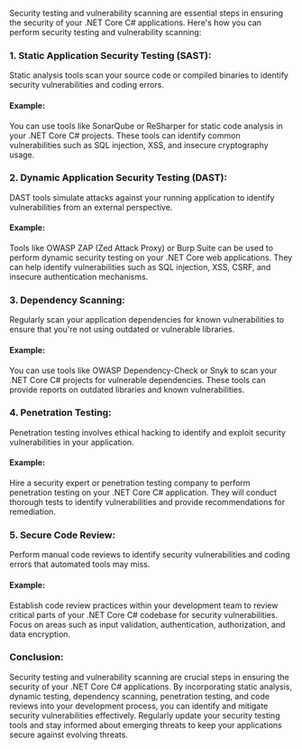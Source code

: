 Security testing and vulnerability scanning are essential steps in ensuring the security of your .NET Core C# applications. Here's how you can perform security testing and vulnerability scanning:

### 1. Static Application Security Testing (SAST):

Static analysis tools scan your source code or compiled binaries to identify security vulnerabilities and coding errors.

#### Example:

You can use tools like SonarQube or ReSharper for static code analysis in your .NET Core C# projects. These tools can identify common vulnerabilities such as SQL injection, XSS, and insecure cryptography usage.

### 2. Dynamic Application Security Testing (DAST):

DAST tools simulate attacks against your running application to identify vulnerabilities from an external perspective.

#### Example:

Tools like OWASP ZAP (Zed Attack Proxy) or Burp Suite can be used to perform dynamic security testing on your .NET Core web applications. They can help identify vulnerabilities such as SQL injection, XSS, CSRF, and insecure authentication mechanisms.

### 3. Dependency Scanning:

Regularly scan your application dependencies for known vulnerabilities to ensure that you're not using outdated or vulnerable libraries.

#### Example:

You can use tools like OWASP Dependency-Check or Snyk to scan your .NET Core C# projects for vulnerable dependencies. These tools can provide reports on outdated libraries and known vulnerabilities.

### 4. Penetration Testing:

Penetration testing involves ethical hacking to identify and exploit security vulnerabilities in your application.

#### Example:

Hire a security expert or penetration testing company to perform penetration testing on your .NET Core C# application. They will conduct thorough tests to identify vulnerabilities and provide recommendations for remediation.

### 5. Secure Code Review:

Perform manual code reviews to identify security vulnerabilities and coding errors that automated tools may miss.

#### Example:

Establish code review practices within your development team to review critical parts of your .NET Core C# codebase for security vulnerabilities. Focus on areas such as input validation, authentication, authorization, and data encryption.

### Conclusion:

Security testing and vulnerability scanning are crucial steps in ensuring the security of your .NET Core C# applications. By incorporating static analysis, dynamic testing, dependency scanning, penetration testing, and code reviews into your development process, you can identify and mitigate security vulnerabilities effectively. Regularly update your security testing tools and stay informed about emerging threats to keep your applications secure against evolving threats.